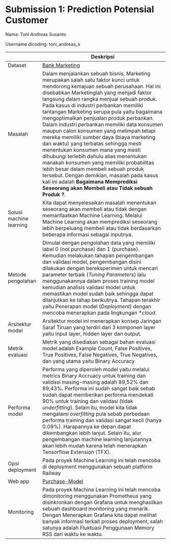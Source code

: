# Submission 1: Prediction Potensial Customer
Nama: Toni Andreas Susanto

Username dicoding: toni_andreas_s

| | Deskripsi |
| ----------- | ----------- |
| Dataset | [Bank Marketing](https://www.kaggle.com/datasets/dhirajnirne/bank-marketing) |
| Masalah | Dalam menjalankan sebuah bisnis, Marketing merupakan salah satu faktor kunci untuk mendorong kemajuan sebuah perusahaan. Hal ini disebabkan Marketinglah yang menjadi faktor langsung dalam rangka menjual sebuah produk. Pada kasus di industri perbankan memiliki tantangan  Marketing serupa pula yaitu bagaimana mengoptimalkan penjualan produk perbankan. Dalam industri perbankan memiliki data konsumen maupun calon konsumen yang melimpah tetapi mereka memiliki sumber daya (biaya marketing dan waktu) yang terbatas sehingga mesti menentukan konsumen mana yang mesti dihubungi terlebih dahulu alias menentukan manakah konsumen yang memiliki probabilitas lebih besar dalam membeli sebuah produk tersebut. Dengan demikian, masalah pada kasus kali ini adalah **Bagaimana Memprediksi Seseorang akan Membeli atau Tidak sebuah Produk ?**.|
| Solusi machine learning | Kita dapat menyelesaikan masalah menentukan seseorang akan membeli atau tidak dengan memanfaatkan Machine Learning. Melalui Machine Learning akan memprediksi seseorang lebih berpeluang membeli atau tidak berdasarkan beberapa informasi sebagai inputnya.|
| Metode pengolahan | Dimulai dengan pengolahan data yang memiliki label 0 (not purchase) dan 1 (purchase). Kemudian melakukan tahapan pengembangan dan validasi model, pengembangan disini dilakukan dengan bereksperimen untuk mencari parameter terbaik (*Tuning Parameters*) lalu menggunakannya dalam proses training model kemudian analisis validasi model untuk memastikan model sudah baik sehingga dapat dilanjutkan ke tahap berikutnya. Tahapan terakhir yaitu Penerapan model (*Deployment*) dengan mencoba menerapkan pada lingkungan **cloud*. |
| Arsitektur model | Arsitektur model ini menerapkan konsep Jaringan Saraf Tiruan yang terdiri dari 3 komponen layer yaitu input layer, hidden layer dan output. |
| Metrik evaluasi | Metrik yang disediakan sebagai bahan evaluasi model adalah Example Count, False Positives, True Positives, False Negatives, True Negatives, dan yang utama yaitu Binary Accuracy |
| Performa model | Performa yang diperoleh model yaitu melalui metrics Binary Accruacy untuk training dan validasi masing-masing adalah 89,52% dan 89,43%. Performa ini sudah sangat baik sebab sudah dapat memberikan performa mendekati 90% untuk training dan validasi (tidak *underfitting*). Selain itu, model kita tidak mengalami *overfitting* pula sebab perbedaan performa training dan validasi sangat kecil (hanya 0.09%). Harapannya ke depan dapat dikembangkan lebih lanjut. Selain itu, alur pengembangan machine learning lanjutannya akan lebih mudah karena telah menerapkan Tensorflow Extension (TFX).|
| Opsi deployment | Pada proyek Machine Learning ini telah mencoba di deployment menggunakan sebuah platform Railway |
| Web app |[Purchase-Model](https://pamlops-production.up.railway.app/v1/models/purchase-model/metadata)|
| Monitoring | Pada proyek Machine Learning ini telah mencoba dimonitoring menggunakan Prometheus yang disinkronkan dengan Grafana untuk menghasilkan sebuah dashboard monitoring yang menarik. Dengan Menerapkan Grafana kita dapat melihat banyak informasi terkait proses deployment, salah satunya adalah Fluktuasi Penggunaan Memory RSS dari waktu ke waktu. |